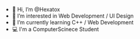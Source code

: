 - 👋 Hi, I’m @Hexatox
- 👀 I’m interested in Web Development / UI Design 
- 🌱 I’m currently learning C++ / Web Development
- 💻 I'm a ComputerScinece Student 
